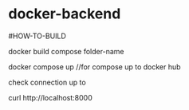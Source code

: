 # docker-backend

#HOW-TO-BUILD

docker build compose folder-name

docker compose up //for compose up to docker hub


check connection up to

curl http://localhost:8000
